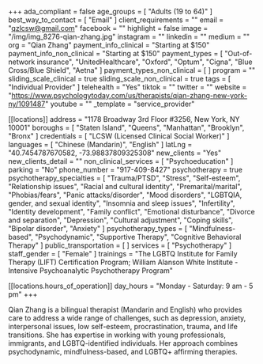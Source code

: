 +++
ada_compliant = false
age_groups = [ "Adults (19 to 64)" ]
best_way_to_contact = [ "Email" ]
client_requirements = ""
email = "qzlcsw@gmail.com"
facebook = ""
highlight = false
image = "/img/img_8276-qian-zhang.jpg"
instagram = ""
linkedin = ""
medium = ""
org = "Qian Zhang"
payment_info_clinical = "Starting at $150"
payment_info_non_clinical = "Starting at $150"
payment_types = [
  "Out-of-network insurance",
  "UnitedHealthcare",
  "Oxford",
  "Optum",
  "Cigna",
  "Blue Cross/Blue Shield",
  "Aetna"
]
payment_types_non_clinical = [ ]
program = ""
sliding_scale_clinical = true
sliding_scale_non_clinical = true
tags = [ "Individual Provider" ]
telehealth = "Yes"
tiktok = ""
twitter = ""
website = "https://www.psychologytoday.com/us/therapists/qian-zhang-new-york-ny/1091487"
youtube = ""
_template = "service_provider"

[[locations]]
address = "1178 Broadway 3rd Floor #3256, New York, NY 10001"
boroughs = [ "Staten Island", "Queens", "Manhattan", "Brooklyn", "Bronx" ]
credentials = [ "LCSW (Licensed Clinical Social Worker)" ]
languages = [ "Chinese (Mandarin)", "English" ]
latLng = "40.7454787670582, -73.98837809325308"
new_clients = "Yes"
new_clients_detail = ""
non_clinical_services = [ "Psychoeducation" ]
parking = "No"
phone_number = "917-409-8427"
psychotherapy = true
psychotherapy_specialties = [
  "Trauma/PTSD",
  "Stress",
  "Self-esteem",
  "Relationship issues",
  "Racial and cultural identity",
  "Premarital/marital",
  "Phobias/fears",
  "Panic attacks/disorder",
  "Mood disorders",
  "LGBTQIA, gender, and sexual identity",
  "Insomnia and sleep issues",
  "Infertility",
  "Identity development",
  "Family conflict",
  "Emotional disturbance",
  "Divorce and separation",
  "Depression",
  "Cultural adjustment",
  "Coping skills",
  "Bipolar disorder",
  "Anxiety"
]
psychotherapy_types = [
  "Mindfulness-based",
  "Psychodynamic",
  "Supportive Therapy",
  "Cognitive Behavioral Therapy"
]
public_transportation = [ ]
services = [ "Psychotherapy" ]
staff_gender = [ "Female" ]
trainings = "The LGBTQ Institute for Family Therapy (LIFT) Certification Program; William Alanson White Institute -Intensive Psychoanalytic Psychotherapy Program"

  [[locations.hours_of_operation]]
  day_hours = "Monday - Saturday: 9 am - 5 pm"
+++

Qian Zhang is a bilingual therapist (Mandarin and English) who provides care to address a wide range of challenges, such as depression, anxiety, interpersonal issues, low self-esteem, procrastination, trauma, and life transitions. She has expertise in working with young professionals, immigrants, and LGBTQ-identified individuals. Her approach combines psychodynamic, mindfulness-based, and LGBTQ+ affirming therapies.
